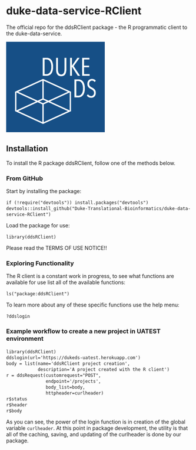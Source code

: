 # duke-data-service-RClient
The official repo for the ddsRClient package - the R programmatic client to the duke-data-service.

![mail](images/logo2.png)

## Installation
To install the R package ddsRClient, follow one of the methods below.
### From GitHub  
Start by installing the package:  
```
if (!require("devtools")) install.packages("devtools")
devtools::install_github("Duke-Translational-Bioinformatics/duke-data-service-RClient")
```
Load the package for use:  
```
library(ddsRClient)
```
Please read the TERMS OF USE NOTICE!!
### Exploring Functionality
The R client is a constant work in progress, to see what functions are available
for use list all of the available functions:
```
ls("package:ddsRClient")
```
To learn more about any of these specific functions use the help menu:
```
?ddslogin
```
### Example workflow to create a new project in UATEST environment
```
library(ddsRClient)
ddslogin(url='https://dukeds-uatest.herokuapp.com')
body = list(name='ddsRClient project creation',
            description='A project created with the R client')
r = ddsRequest(customrequest="POST",
               endpoint='/projects',
               body_list=body,
               httpheader=curlheader)
r$status
r$header
r$body
```
As you can see, the power of the login function is in creation of the global
variable `curlheader`. At this point in package development, the utility is that
all of the caching, saving, and updating of the curlheader is done by our package.
